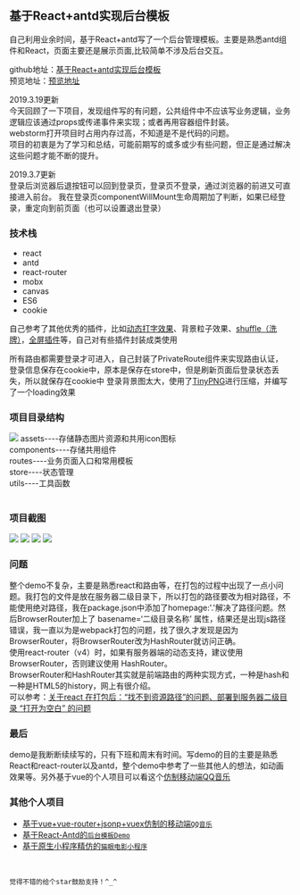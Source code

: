 ## 基于React+antd实现后台模板
自己利用业余时间，基于React+antd写了一个后台管理模板。主要是熟悉antd组件和React，页面主要还是展示页面,比较简单不涉及后台交互。

github地址：[基于React+antd实现后台模板](https://github.com/zhangZhiHao1996/react-admin-master)  
预览地址：[预览地址](https://zhangzhihao1996.github.io/react-admin-master/)
<br/>

2019.3.19更新   
今天回顾了一下项目，发现组件写的有问题，公共组件中不应该写业务逻辑，业务逻辑应该通过props或传递事件来实现；或者再用容器组件封装。  
webstorm打开项目时占用内存过高，不知道是不是代码的问题。  
项目的初衷是为了学习和总结，可能前期写的或多或少有些问题，但正是通过解决这些问题才能不断的提升。
<br/>

2019.3.7更新    
登录后浏览器后退按钮可以回到登录页，登录页不登录，通过浏览器的前进又可直接进入前台。
我在登录页componentWillMount生命周期加了判断，如果已经登录，重定向到前页面（也可以设置退出登录）
<br/>


### 技术栈

 - react
 - antd
 - react-router
 - mobx
 - canvas
 - ES6
 - cookie

自己参考了其他优秀的插件，比如[动态打字效果](https://blog.csdn.net/qq_37860930/article/details/80859473)、背景粒子效果、[shuffle（洗牌）](https://github.com/Vestride/Shuffle)，[全屏插件](https://github.com/sindresorhus/screenfull.js)等，自己对有些插件封装成类使用

所有路由都需要登录才可进入，自己封装了PrivateRoute组件来实现路由认证，登录信息保存在cookie中，原本是保存在store中，但是刷新页面后登录状态丢失，所以就保存在cookie中
登录背景图太大，使用了[TinyPNG](https://tinypng.com/)进行压缩，并编写了一个loading效果
<br/>

### 项目目录结构

<img src="https://github.com/zhangZhiHao1996/image-store/blob/master/react-admin-master/111.png?raw=true"/>
assets----存储静态图片资源和共用icon图标<br/>
components----存储共用组件<br/>
routes----业务页面入口和常用模板<br/> 
store----状态管理<br/>
utils----工具函数<br/>
<br/>

### 项目截图

<img src="https://github.com/zhangZhiHao1996/image-store/blob/master/react-admin-master/01.png?raw=true"/>  
<img src="https://github.com/zhangZhiHao1996/image-store/blob/master/react-admin-master/02.png?raw=true"/>  
<img src="https://github.com/zhangZhiHao1996/image-store/blob/master/react-admin-master/03.png?raw=true"/>  
<img src="https://github.com/zhangZhiHao1996/image-store/blob/master/react-admin-master/04.png?raw=true"/>  
<br/>

### 问题

整个demo不复杂，主要是熟悉react和路由等，在打包的过程中出现了一点小问题。我打包的文件是放在服务器二级目录下，所以打包的路径要改为相对路径，不能使用绝对路径，我在package.json中添加了homepage:'.'解决了路径问题。然后BrowserRouter加上了 basename=‘二级目录名称’ 属性，结果还是出现js路径错误，我一直以为是webpack打包的问题，找了很久才发现是因为BrowserRouter，将BrowserRouter改为HashRouter就访问正确。  
使用react-router（v4）时，如果有服务器端的动态支持，建议使用 BrowserRouter，否则建议使用 HashRouter。  
BrowserRouter和HashRouter其实就是前端路由的两种实现方式，一种是hash和一种是HTML5的history，网上有很介绍。  
可以参考：[关于react 在打包后：“找不到资源路径”的问题、部署到服务器二级目录 “打开为空白” 的问题](https://blog.csdn.net/Sophie_U/article/details/80006723)
<br/>

### 最后
demo是我断断续续写的，只有下班和周末有时间。写demo的目的主要是熟悉React和react-router以及antd，整个demo中参考了一些其他人的想法，如动画效果等。另外基于vue的个人项目可以看这个[仿制移动端QQ音乐](https://blog.csdn.net/qq_37860930/article/details/80586698)
<br/>

### 其他个人项目

- [基于vue+vue-router+jsonp+vuex仿制的移动端`QQ音乐`](https://github.com/zhangZhiHao1996/vue-music-master)
- [基于React-Antd的`后台模板Demo`](https://github.com/zhangZhiHao1996/react-admin-master)
- [基于原生小程序精仿的`猫眼电影小程序`](https://github.com/zhangZhiHao1996/weapp-movie-master)

<br/>

`觉得不错的给个star鼓励支持！^_^`
